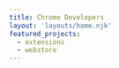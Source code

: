 ```yaml
---
title: Chrome Developers
layout: 'layouts/home.njk'
featured_projects:
  - extensions
  - webstore
---
```

